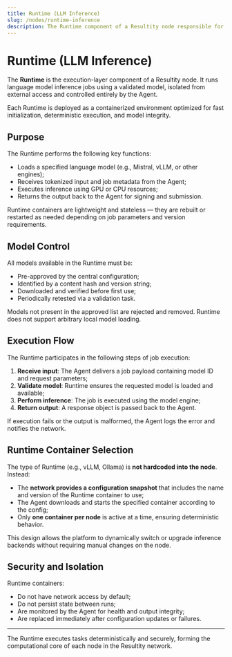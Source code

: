 ```yaml
---
title: Runtime (LLM Inference)
slug: /nodes/runtime-inference
description: The Runtime component of a Resultity node responsible for executing model inference tasks.
---
```


# Runtime (LLM Inference)

The **Runtime** is the execution-layer component of a Resultity node. It runs language model inference jobs using a validated model, isolated from external access and controlled entirely by the Agent.

Each Runtime is deployed as a containerized environment optimized for fast initialization, deterministic execution, and model integrity.

## Purpose

The Runtime performs the following key functions:

- Loads a specified language model (e.g., Mistral, vLLM, or other engines);
- Receives tokenized input and job metadata from the Agent;
- Executes inference using GPU or CPU resources;
- Returns the output back to the Agent for signing and submission.

Runtime containers are lightweight and stateless — they are rebuilt or restarted as needed depending on job parameters and version requirements.

## Model Control

All models available in the Runtime must be:

- Pre-approved by the central configuration;
- Identified by a content hash and version string;
- Downloaded and verified before first use;
- Periodically retested via a validation task.

Models not present in the approved list are rejected and removed. Runtime does not support arbitrary local model loading.

## Execution Flow

The Runtime participates in the following steps of job execution:

1. **Receive input**: The Agent delivers a job payload containing model ID and request parameters;
2. **Validate model**: Runtime ensures the requested model is loaded and available;
3. **Perform inference**: The job is executed using the model engine;
4. **Return output**: A response object is passed back to the Agent.

If execution fails or the output is malformed, the Agent logs the error and notifies the network.

## Runtime Container Selection

The type of Runtime (e.g., vLLM, Ollama) is **not hardcoded into the node**. Instead:

- The **network provides a configuration snapshot** that includes the name and version of the Runtime container to use;
- The Agent downloads and starts the specified container according to the config;
- Only **one container per node** is active at a time, ensuring deterministic behavior.

This design allows the platform to dynamically switch or upgrade inference backends without requiring manual changes on the node.

## Security and Isolation

Runtime containers:

- Do not have network access by default;
- Do not persist state between runs;
- Are monitored by the Agent for health and output integrity;
- Are replaced immediately after configuration updates or failures.

---

The Runtime executes tasks deterministically and securely, forming the computational core of each node in the Resultity network.
